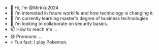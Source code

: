 - 👋 Hi, I’m @Mirkku2024
- 👀 I’m interested in future worklife and how technology is changing it.
- 🌱 I’m currently learning master's degree of business technologies
- 💞️ I’m looking to collaborate on security basics.
- 📫 How to reach me ...
- 😄 Pronouns: ...
- ⚡ Fun fact: I play Pokemon.

<!---
Mirkku2024/Mirkku2024 is a ✨ special ✨ repository because its `README.md` (this file) appears on your GitHub profile.
You can click the Preview link to take a look at your changes.
--->
